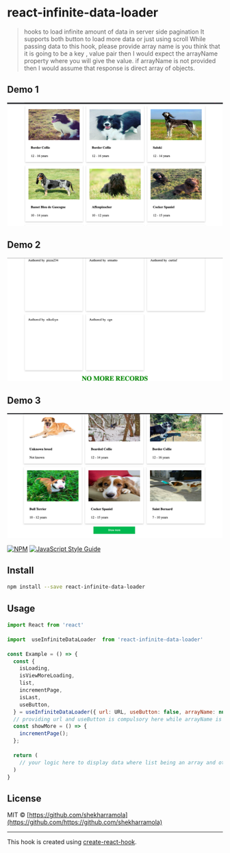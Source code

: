 # react-infinite-data-loader

> hooks to load infinite amount of data in server side pagination
>It supports both button to load more data or just using scroll
>While passing data to this hook, please provide array name is you think that it is going to be a key , value pair then I would expect the arrayName property where you will give the value.
>if arrayName is not provided then I would assume that response is direct array of objects.


## Demo 1
![Infinite scroll](./pagination1.png)
## Demo 2
![Last page](./pagination2.png)
## Demo 3
![With button](./pagination3.png)

[![NPM](https://img.shields.io/npm/v/react-infinite-data-loader.svg)](https://www.npmjs.com/package/react-infinite-data-loader) [![JavaScript Style Guide](https://img.shields.io/badge/code_style-standard-brightgreen.svg)](https://standardjs.com)

## Install

```bash
npm install --save react-infinite-data-loader
```

## Usage

```jsx
import React from 'react'

import  useInfiniteDataLoader  from 'react-infinite-data-loader'

const Example = () => {
  const {
    isLoading,
    isViewMoreLoading,
    list,
    incrementPage,
    isLast,
    useButton,
  } = useInfiniteDataLoader({ url: URL, useButton: false, arrayName: null });
  // providing url and useButton is compulsory here while arrayName is optional
  const showMore = () => {
    incrementPage();
  };

  return (
    // your logic here to display data where list being an array and others are self explanatory
  )
}
```

## License

MIT © [https://github.com/shekharramola](https://github.com/https://github.com/shekharramola)

---

This hook is created using [create-react-hook](https://github.com/hermanya/create-react-hook).
